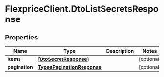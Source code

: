 # FlexpriceClient.DtoListSecretsResponse

## Properties

Name | Type | Description | Notes
------------ | ------------- | ------------- | -------------
**items** | [**[DtoSecretResponse]**](DtoSecretResponse.md) |  | [optional] 
**pagination** | [**TypesPaginationResponse**](TypesPaginationResponse.md) |  | [optional] 


